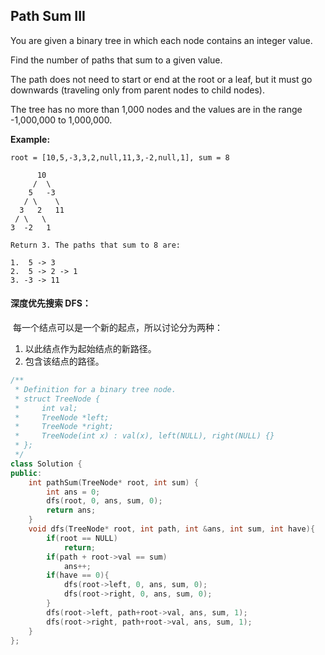 ## Path Sum III

You are given a binary tree in which each node contains an integer value.

Find the number of paths that sum to a given value.

The path does not need to start or end at the root or a leaf, but it must go downwards (traveling only from parent nodes to child nodes).

The tree has no more than 1,000 nodes and the values are in the range -1,000,000 to 1,000,000.

**Example:**

```
root = [10,5,-3,3,2,null,11,3,-2,null,1], sum = 8

      10
     /  \
    5   -3
   / \    \
  3   2   11
 / \   \
3  -2   1

Return 3. The paths that sum to 8 are:

1.  5 -> 3
2.  5 -> 2 -> 1
3. -3 -> 11
```

#### 深度优先搜索 DFS：

​		每一个结点可以是一个新的起点，所以讨论分为两种：

1. 以此结点作为起始结点的新路径。
2. 包含该结点的路径。

```c++
/**
 * Definition for a binary tree node.
 * struct TreeNode {
 *     int val;
 *     TreeNode *left;
 *     TreeNode *right;
 *     TreeNode(int x) : val(x), left(NULL), right(NULL) {}
 * };
 */
class Solution {
public:
    int pathSum(TreeNode* root, int sum) {
        int ans = 0;
        dfs(root, 0, ans, sum, 0);
        return ans;
    }
    void dfs(TreeNode* root, int path, int &ans, int sum, int have){
        if(root == NULL)
            return;
        if(path + root->val == sum)
            ans++;
        if(have == 0){
            dfs(root->left, 0, ans, sum, 0);
            dfs(root->right, 0, ans, sum, 0);            
        }
        dfs(root->left, path+root->val, ans, sum, 1);
        dfs(root->right, path+root->val, ans, sum, 1);
    }
};
```

